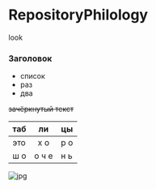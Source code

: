 # RepositoryPhilology
look
### Заголовок
* список
* раз
* два

~~зачёркнутый текст~~

| таб |  ли  | цы |
| --- | :--: | -- |
| это | х  о | р о|
| ш о | о ч е| н ь|




 ![jpg][logo]
 
 [logo]:http://widefon.com/_ld/189/68700530.jpg
